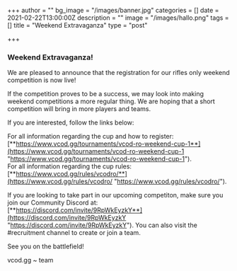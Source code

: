 +++
author = ""
bg_image = "/images/banner.jpg"
categories = []
date = 2021-02-22T13:00:00Z
description = ""
image = "/images/hallo.png"
tags = []
title = "Weekend Extravaganza"
type = "post"

+++
### **Weekend Extravaganza!**

We are pleased to announce that the registration for our rifles only weekend competition is now live!

If the competition proves to be a success, we may look into making weekend competitions a more regular thing. We are hoping that a short competition will bring in more players and teams.

If you are interested, follow the links below:

For all information regarding the cup and how to register: [**https://www.vcod.gg/tournaments/vcod-ro-weekend-cup-1**](https://www.vcod.gg/tournaments/vcod-ro-weekend-cup-1 "https://www.vcod.gg/tournaments/vcod-ro-weekend-cup-1").  
For all information regarding the cup rules: [**https://www.vcod.gg/rules/vcodro/**](https://www.vcod.gg/rules/vcodro/ "https://www.vcod.gg/rules/vcodro/").

If you are looking to take part in our upcoming competiton, make sure you join our Community Discord at: [**https://discord.com/invite/9RpWkEyzkY**](https://discord.com/invite/9RpWkEyzkY "https://discord.com/invite/9RpWkEyzkY"). You can also visit the #recruitment channel to create or join a team.

See you on the battlefield!

vcod.gg \~ team